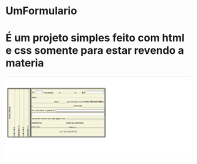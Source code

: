 # UmFormulario
# É um projeto simples feito com html e css somente para estar revendo a materia 
![Web 1](https://github.com/Danielxx1/UmFormulario/blob/main/style/form.png)
